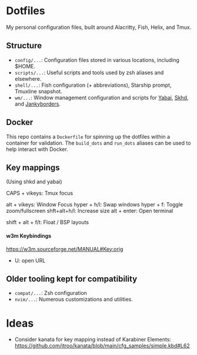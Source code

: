 # Dotfiles

My personal configuration files, built around Alacritty, Fish, Helix, and Tmux.

## Structure

- `config/...`: Configuration files stored in various locations, including $HOME.
- `scripts/...`: Useful scripts and tools used by zsh aliases and elsewhere.
- `shell/...`: Fish configuration (+ abbreviations), Starship prompt, Tmuxline snapshot.
- `wm/...`: Window management configuration and scripts for [Yabai](https://github.com/koekeishiya/yabai), [Skhd](https://github.com/koekeishiya/skhd), and [Jankyborders](https://github.com/FelixKratz/JankyBorders).

## Docker

This repo contains a `Dockerfile` for spinning up the dotfiles within a container for validation. The `build_dots` and `run_dots` aliases can be used to help interact with Docker.

## Key mappings

(Using shkd and yabai)

CAPS + vikeys: Tmux focus

alt + vikeys: Window Focus
hyper + h/l: Swap windows
hyper + f: Toggle zoom/fullscreen
shft+alt+h/l: Increase size
alt + enter: Open terminal

shift + alt + f/t: Float / BSP layouts

#### w3m Keybindings

https://w3m.sourceforge.net/MANUAL#Key:orig
- U: open URL

## Older tooling kept for compatibility

- `compat/...`: Zsh configuration
- `nvim/...`: Numerous customizations and utilities.

# Ideas
- Consider kanata for key mapping instead of Karabiner Elements: https://github.com/jtroo/kanata/blob/main/cfg_samples/simple.kbd#L62
